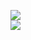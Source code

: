 [![](https://img.shields.io/badge/Made%20With-Github%20Spray-lightgrey.svg?style=for-the-badge&logo=github)](https://github.com/Annihil/github-spray#17654)  
[![](https://i.imgur.com/2DrTn0Z.gif)](https://github.com/Annihil/github-spray)